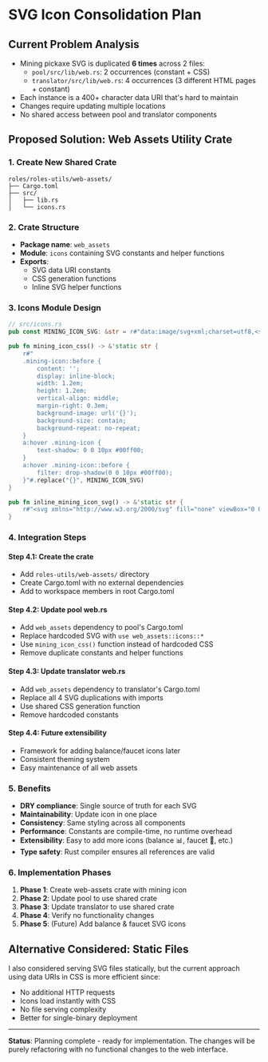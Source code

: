 # SVG Icon Consolidation Plan

## Current Problem Analysis

- Mining pickaxe SVG is duplicated **6 times** across 2 files:
  - `pool/src/lib/web.rs`: 2 occurrences (constant + CSS)
  - `translator/src/lib/web.rs`: 4 occurrences (3 different HTML pages + constant)
- Each instance is a 400+ character data URI that's hard to maintain
- Changes require updating multiple locations
- No shared access between pool and translator components

## Proposed Solution: Web Assets Utility Crate

### 1. Create New Shared Crate

```
roles/roles-utils/web-assets/
├── Cargo.toml
├── src/
│   ├── lib.rs
│   └── icons.rs
```

### 2. Crate Structure

- **Package name**: `web_assets` 
- **Module**: `icons` containing SVG constants and helper functions
- **Exports**: 
  - SVG data URI constants
  - CSS generation functions
  - Inline SVG helper functions

### 3. Icons Module Design

```rust
// src/icons.rs
pub const MINING_ICON_SVG: &str = r#"data:image/svg+xml;charset=utf8,<svg>...</svg>"#;

pub fn mining_icon_css() -> &'static str {
    r#"
    .mining-icon::before {
        content: '';
        display: inline-block;
        width: 1.2em;
        height: 1.2em;
        vertical-align: middle;
        margin-right: 0.3em;
        background-image: url('{}');
        background-size: contain;
        background-repeat: no-repeat;
    }
    a:hover .mining-icon {
        text-shadow: 0 0 10px #00ff00;
    }
    a:hover .mining-icon::before {
        filter: drop-shadow(0 0 10px #00ff00);
    }"#.replace("{}", MINING_ICON_SVG)
}

pub fn inline_mining_icon_svg() -> &'static str {
    r#"<svg xmlns="http://www.w3.org/2000/svg" fill="none" viewBox="0 0 24 24" stroke="currentColor">...</svg>"#
}
```

### 4. Integration Steps

#### Step 4.1: Create the crate
- Add `roles-utils/web-assets/` directory
- Create Cargo.toml with no external dependencies
- Add to workspace members in root Cargo.toml

#### Step 4.2: Update pool web.rs
- Add `web_assets` dependency to pool's Cargo.toml
- Replace hardcoded SVG with `use web_assets::icons::*`  
- Use `mining_icon_css()` function instead of hardcoded CSS
- Remove duplicate constants and helper functions

#### Step 4.3: Update translator web.rs
- Add `web_assets` dependency to translator's Cargo.toml
- Replace all 4 SVG duplications with imports
- Use shared CSS generation function
- Remove hardcoded constants

#### Step 4.4: Future extensibility
- Framework for adding balance/faucet icons later
- Consistent theming system
- Easy maintenance of all web assets

### 5. Benefits

- **DRY compliance**: Single source of truth for each SVG
- **Maintainability**: Update icon in one place
- **Consistency**: Same styling across all components  
- **Performance**: Constants are compile-time, no runtime overhead
- **Extensibility**: Easy to add more icons (balance 📊, faucet 🚰, etc.)
- **Type safety**: Rust compiler ensures all references are valid

### 6. Implementation Phases

1. **Phase 1**: Create web-assets crate with mining icon
2. **Phase 2**: Update pool to use shared crate
3. **Phase 3**: Update translator to use shared crate  
4. **Phase 4**: Verify no functionality changes
5. **Phase 5**: (Future) Add balance & faucet SVG icons

## Alternative Considered: Static Files

I also considered serving SVG files statically, but the current approach using data URIs in CSS is more efficient since:
- No additional HTTP requests
- Icons load instantly with CSS
- No file serving complexity
- Better for single-binary deployment

---

**Status**: Planning complete - ready for implementation. The changes will be purely refactoring with no functional changes to the web interface.